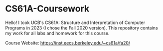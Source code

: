 # CS61A-Coursework
Hello! I took UCB's CS61A: Structure and Interpretation of Computer Programs in 2023 (I chose the Fall 2020 version). 
This repository contains my work for all labs and homework for this course.

Course Website: https://inst.eecs.berkeley.edu/~cs61a/fa20/
